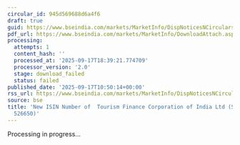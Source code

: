 ```yaml
---
circular_id: 945d569688d6a4f6
draft: true
guid: https://www.bseindia.com/markets/MarketInfo/DispNoticesNCirculars.aspx?Noticeid={CCF4B904-6D4C-48B8-B854-76546D1EEB46}&noticeno=20250917-15&dt=09/17/2025&icount=15&totcount=57&flag=0
pdf_url: https://www.bseindia.com/markets/MarketInfo/DownloadAttach.aspx?id=20250917-15&attachedId=
processing:
  attempts: 1
  content_hash: ''
  processed_at: '2025-09-17T18:39:21.774709'
  processor_version: '2.0'
  stage: download_failed
  status: failed
published_date: '2025-09-17T10:50:14+00:00'
rss_url: https://www.bseindia.com/markets/MarketInfo/DispNoticesNCirculars.aspx?Noticeid={CCF4B904-6D4C-48B8-B854-76546D1EEB46}&noticeno=20250917-15&dt=09/17/2025&icount=15&totcount=57&flag=0
source: bse
title: 'New ISIN Number of  Tourism Finance Corporation of India Ltd (Scrip Code:
  526650)'
---
```


Processing in progress...